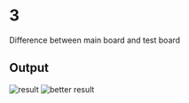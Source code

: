 # 3
Difference between main board and test board
## Output
![result](https://user-images.githubusercontent.com/88179607/140609788-0a5f0cf0-45bf-4aa6-aa41-43a7694e7686.jpg)
![better result](https://user-images.githubusercontent.com/88179607/140609791-999b7fc4-d94e-44ab-963a-6e27b12d1ec9.jpg)
